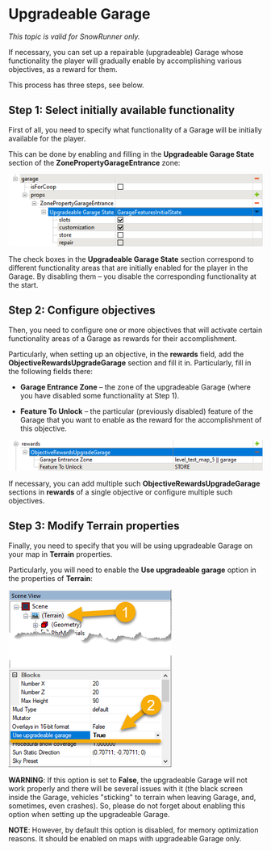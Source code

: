 # Upgradeable Garage 

*This topic is valid for SnowRunner only.*  

If necessary, you can set up a repairable (upgradeable) Garage whose functionality the player will gradually enable by accomplishing various objectives, as a reward for them.

This process has three steps, see below.

## Step 1: Select initially available functionality
First of all, you need to specify what functionality of a Garage will be initially available for the player.

This can be done by enabling and filling in the **Upgradeable Garage State** section of the **ZonePropertyGarageEntrance** zone:

![](./media/image192.png)

The check boxes in the **Upgradeable Garage State** section correspond to different functionality areas that are initially enabled for the player in the Garage. By disabling them – you disable the corresponding functionality at the start.

## Step 2: Configure objectives
Then, you need to configure one or more objectives that will activate certain functionality areas of a Garage as rewards for their accomplishment.

Particularly, when setting up an objective, in the **rewards** field, add the **ObjectiveRewardsUpgradeGarage** section and fill it in. Particularly, fill in the following fields there:

-   **Garage Entrance Zone** – the zone of the upgradeable Garage (where you have disabled some functionality at Step 1).

-   **Feature To Unlock** – the particular (previously disabled) feature of the Garage that you want to enable as the reward for the accomplishment of this objective.

![](./media/image193.png)

If necessary, you can add multiple such **ObjectiveRewardsUpgradeGarage** sections in **rewards** of a single objective or configure multiple such objectives.

## Step 3: Modify Terrain properties
Finally, you need to specify that you will be using upgradeable Garage on your map in **Terrain** properties.

Particularly, you will need to enable the **Use upgradeable garage** option in the properties of **Terrain**:

![](./media/image194.png)

**WARNING**: If this option is set to **False**, the upgradeable Garage will not work properly and there will be several issues with it (the black screen inside the Garage, vehicles "sticking" to terrain when leaving Garage, and, sometimes, even crashes). So, please do not forget about enabling this option when setting up the upgradeable Garage.

**NOTE**: However, by default this option is disabled, for memory optimization reasons. It should be enabled on maps with upgradeable Garage only.

